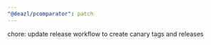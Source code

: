 ```yaml
---
"@deazl/pcomparator": patch
---
```


chore: update release workflow to create canary tags and releases
